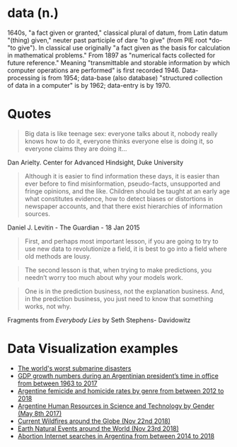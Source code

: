 # data (n.)

1640s, "a fact given or granted," classical plural of datum, from Latin datum "(thing) given," neuter past participle of dare "to give" (from PIE root *do- "to give"). In classical use originally "a fact given as the basis for calculation in mathematical problems." From 1897 as "numerical facts collected for future reference."
Meaning "transmittable and storable information by which computer operations are performed" is first recorded 1946. Data-processing is from 1954; data-base (also database) "structured collection of data in a computer" is by 1962; data-entry is by 1970.

# Quotes

> Big data is like teenage sex: everyone talks about it, nobody really knows how to do it, everyone thinks everyone else is doing it, so everyone claims they are doing it...

Dan Arielty. 
Center for Advanced Hindsight, 
Duke University


> Although it is easier to find information these days, it is easier than ever before to find misinformation, pseudo-facts, unsupported and fringe opinions, and the like. Children should be taught at an early age what constitutes evidence, how to detect biases or distortions in newspaper accounts, and that there exist hierarchies of information sources.

Daniel J. Levitin - The Guardian - 18 Jan 2015


> First, and perhaps most important lesson, if you are going to try to use new data to revolutionize a field, it is best to go into a field where old methods are lousy.

> The second lesson is that, when trying to make predictions, you needn’t worry too much about why your models work.

> One is in the prediction business, not the explanation business. And, in the prediction business, you just need to know that something works, not why.

Fragments from *Everybody Lies* by Seth Stephens- Davidowitz

# Data Visualization examples

- [The world's worst submarine disasters](https://whatdoeskmean.github.io/data/subdisasters.html)
- [GDP growth numbers during an Argentinian president’s time in office from between 1963 to 2017](https://whatdoeskmean.github.io/data/presidents.html)
- [Argentine femicide and homicide rates by genre from between 2012 to 2018](https://whatdoeskmean.github.io/data/murders.html)
- [Argentine Human Resources in Science and Technology by Gender (May 8th 2017)](https://whatdoeskmean.github.io/data/tec.html)
- [Current Wildfires around the Globe (Nov 22nd 2018)](https://whatdoeskmean.github.io/data/wildfires.html)
- [Earth Natural Events around the World (Nov 23rd 2018)](https://whatdoeskmean.github.io/data/worldevents.html)
- [Abortion Internet searches in Argentina from between 2014 to 2018](https://whatdoeskmean.github.io/data/abortion.html)

